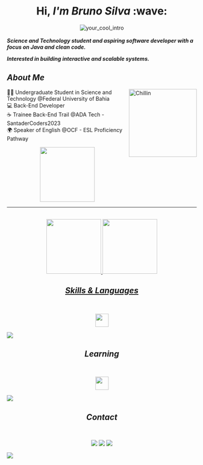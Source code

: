<h1 align ="center"> Hi, <em> I'm Bruno Silva </em>  :wave: </h1>
<div align="center">
<img alt="your_cool_intro" src=
"https://github.com/BrunoSDMDev/BrunoSDMDev/assets/134339999/abe2144b-0e6d-4c98-8b4e-929b74288a55"/>
</div>
<br>
<Strong> <em> Science and Technology student and aspiring software developer with a focus on Java and clean code.

Interested in building interactive and scalable systems.</em> </Strong>

##  <em> About Me </em>

<img align="right" alt="Chillin" width="180" src="https://user-images.githubusercontent.com/74038190/242390692-0b335028-1d3d-4ee5-b5b3-a373d499be7e.gif" /> 

👨‍🏫 Undergraduate Student in Science and Technology @Federal University of Bahia  
💻 Back-End Developer <br>
☕ Trainee Back-End Trail @ADA Tech - SantaderCoders2023    
🌍 Speaker of English @OCF -  ESL Proficiency Pathway


<!-- <img align="right" src="https://komarev.com/ghpvc/?username=BrunoSDMDev" alt="BrunoSDM's Profile Views" /> <--->

<!-- <img src= "https://user-images.githubusercontent.com/74038190/229223156-0cbdaba9-3128-4d8e-8719-b6b4cf741b67.gif"/> <--->

<div align="center"><img height="145em" align ="center" src="https://github-profile-trophy.vercel.app/?username=BrunoSDMDev&theme=discord&no-bg=true&no-frame=true&row=-1&column=-1&title=Followers,Commit,Stars,PullRequest,Repositories,Reviews"/> </div>


<hr>
<br> 

<div align="center">
  <a href="https://github.com/BrunoSDMDev">
    <img height="145em" src="https://github-readme-stats.vercel.app/api?username=BrunoSDMDev&show_icons=true&theme=tokyonight&rank_icon=github"/>
    <img height="145em" src="https://github-readme-stats.vercel.app/api/top-langs/?username=BrunoSDMDev&layout=compact&theme=tokyonight"/>
   
</div>





<h2 align="center"> <em> Skills & Languages </em> </h2>

<br>

<p align="center">
  <a href="https://skillicons.dev">
    <img height="35" 
      src="https://skillicons.dev/icons?i=git,java,css,html,python,github" />
  </a>
</p>
<img src= "https://user-images.githubusercontent.com/74038190/212284100-561aa473-3905-4a80-b561-0d28506553ee.gif">

<h2 align="center"> <em> Learning </em></h2>
  <br>

  
<p align="center">
  <a href="https://skillicons.dev">
    <img height="35" 
      src="https://skillicons.dev/icons?i=spring,aws,vscode,js,mysql,linux" />
  </a>
</p>
  <img src= "https://user-images.githubusercontent.com/74038190/212284100-561aa473-3905-4a80-b561-0d28506553ee.gif">

<h2 align="center"> <em> Contact </em> </h2>
<br>

<div align="center"> 
  
  <a href="https://instagram.com/bruno.sdm02" target="_blank"><img src="https://img.shields.io/badge/-Instagram-%23E4405F?style=for-the-badge&logo=instagram&logoColor=white" target="_blank"></a>
  <a href = "mailto:brunosilvadm22@gmail.com"><img src="https://img.shields.io/badge/-Gmail-%23333?style=for-the-badge&logo=gmail&logoColor=white" target="_blank"></a>
  <a href="https://www.linkedin.com/in/brunosdmdev/" target="_blank"><img src="https://img.shields.io/badge/-LinkedIn-%230077B5?style=for-the-badge&logo=linkedin&logoColor=white" target="_blank"></a> 
</div>

  <img src= "https://user-images.githubusercontent.com/74038190/212284100-561aa473-3905-4a80-b561-0d28506553ee.gif">
